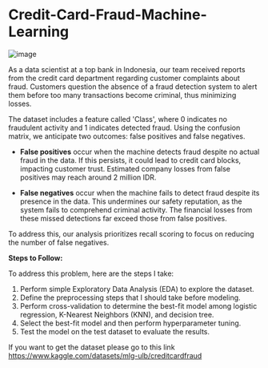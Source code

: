 # Credit-Card-Fraud-Machine-Learning
![image](https://github.com/inishtania/Credit-Card-Fraud-Machine-Learning/assets/161575787/cb4d6f14-2dd0-48e4-81cd-729645816aa0)

As a data scientist at a top bank in Indonesia, our team received reports from the credit card department regarding customer complaints about fraud. Customers question the absence of a fraud detection system to alert them before too many transactions become criminal, thus minimizing losses.

The dataset includes a feature called 'Class', where 0 indicates no fraudulent activity and 1 indicates detected fraud. Using the confusion matrix, we anticipate two outcomes: false positives and false negatives.

- **False positives** occur when the machine detects fraud despite no actual fraud in the data. If this persists, it could lead to credit card blocks, impacting customer trust. Estimated company losses from false positives may reach around 2 million IDR.

- **False negatives** occur when the machine fails to detect fraud despite its presence in the data. This undermines our safety reputation, as the system fails to comprehend criminal activity. The financial losses from these missed detections far exceed those from false positives.

To address this, our analysis prioritizes recall scoring to focus on reducing the number of false negatives.

**Steps to Follow:**

To address this problem, here are the steps I take:

1. Perform simple Exploratory Data Analysis (EDA) to explore the dataset.
2. Define the preprocessing steps that I should take before modeling.
3. Perform cross-validation to determine the best-fit model among logistic regression, K-Nearest Neighbors (KNN), and decision tree.
4. Select the best-fit model and then perform hyperparameter tuning.
5. Test the model on the test dataset to evaluate the results.

If you want  to get the dataset please go to this link https://www.kaggle.com/datasets/mlg-ulb/creditcardfraud
